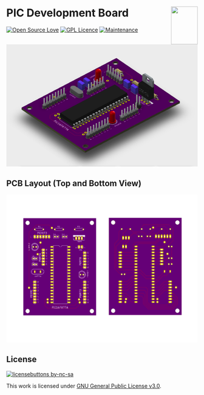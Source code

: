# PIC Development Board <img src="https://dewey.tailorbrands.com/production/brand_version_mockup_image/670/1861525670_4ff917d1-f662-4bbf-95c5-f692e77d1a76.png" width="70" height="100" align="right"/> 
[![Open Source Love](https://badges.frapsoft.com/os/v2/open-source.svg?v=103)](https://github.com/ellerbrock/open-source-badges/) [![GPL Licence](https://badges.frapsoft.com/os/gpl/gpl.svg?v=103)](https://opensource.org/licenses/GPL-3.0/) [![Maintenance](https://img.shields.io/badge/Maintained%3F-yes-green.svg)](https://GitHub.com/Naereen/StrapDown.js/graphs/commit-activity)

<p align="center">
  <img src="board_3d.png"/>
  </p>
  
## PCB Layout (Top and Bottom View)

<p align="center">
  <img src="pcb_layout.png"/>
  </p>
  
## License
[![licensebuttons by-nc-sa](https://licensebuttons.net/l/by-nc-sa/3.0/88x31.png)](https://creativecommons.org/licenses/by-nc-sa/4.0)

This work is licensed under [GNU General Public License v3.0](https://github.com/atick-faisal/PIC16F877a/blob/master/LICENSE).
